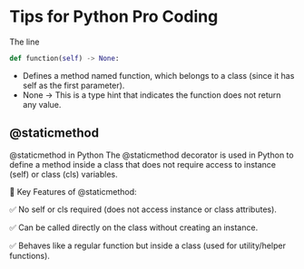 # Tips for Python Pro Coding

The line
```py
def function(self) -> None:
```
- Defines a method named function, which belongs to a class (since it has self as the first parameter).
- None → This is a type hint that indicates the function does not return any value.

## @staticmethod
@staticmethod in Python
The @staticmethod decorator is used in Python to define a method inside a class that does not require access to instance (self) or class (cls) variables.

🚀 Key Features of @staticmethod:

✅ No self or cls required (does not access instance or class attributes).

✅ Can be called directly on the class without creating an instance.

✅ Behaves like a regular function but inside a class (used for utility/helper functions).
